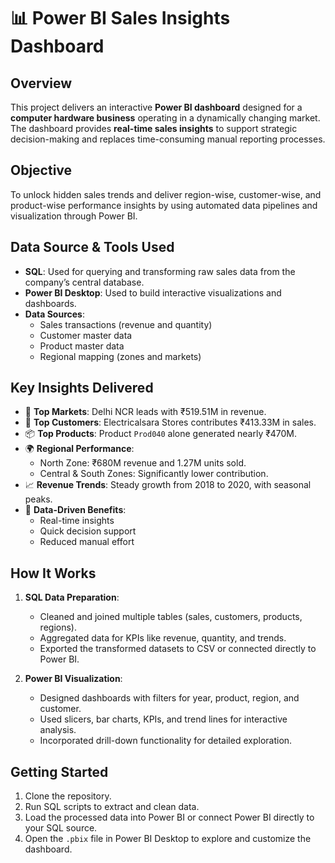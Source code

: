 # 📊 Power BI Sales Insights Dashboard

## Overview

This project delivers an interactive **Power BI dashboard** designed for a **computer hardware business** operating in a dynamically changing market. The dashboard provides **real-time sales insights** to support strategic decision-making and replaces time-consuming manual reporting processes.

## Objective

To unlock hidden sales trends and deliver region-wise, customer-wise, and product-wise performance insights by using automated data pipelines and visualization through Power BI.

## Data Source & Tools Used

- **SQL**: Used for querying and transforming raw sales data from the company’s central database.
- **Power BI Desktop**: Used to build interactive visualizations and dashboards.
- **Data Sources**:
  - Sales transactions (revenue and quantity)
  - Customer master data
  - Product master data
  - Regional mapping (zones and markets)

## Key Insights Delivered

- 📍 **Top Markets**: Delhi NCR leads with ₹519.51M in revenue.
- 👥 **Top Customers**: Electricalsara Stores contributes ₹413.33M in sales.
- 📦 **Top Products**: Product `Prod040` alone generated nearly ₹470M.
- 🌍 **Regional Performance**:
  - North Zone: ₹680M revenue and 1.27M units sold.
  - Central & South Zones: Significantly lower contribution.
- 📈 **Revenue Trends**: Steady growth from 2018 to 2020, with seasonal peaks.
- 🧠 **Data-Driven Benefits**:
  - Real-time insights
  - Quick decision support
  - Reduced manual effort

## How It Works

1. **SQL Data Preparation**:
   - Cleaned and joined multiple tables (sales, customers, products, regions).
   - Aggregated data for KPIs like revenue, quantity, and trends.
   - Exported the transformed datasets to CSV or connected directly to Power BI.

2. **Power BI Visualization**:
   - Designed dashboards with filters for year, product, region, and customer.
   - Used slicers, bar charts, KPIs, and trend lines for interactive analysis.
   - Incorporated drill-down functionality for detailed exploration.

## Getting Started

1. Clone the repository.
2. Run SQL scripts to extract and clean data.
3. Load the processed data into Power BI or connect Power BI directly to your SQL source.
4. Open the `.pbix` file in Power BI Desktop to explore and customize the dashboard.

